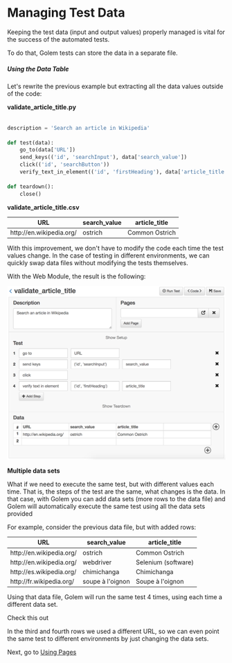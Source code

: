 Managing Test Data
==================================================

Keeping the test data (input and output values) properly managed is vital for the success of the automated tests.

To do that, Golem tests can store the data in a separate file.

##### Using the Data Table

Let's rewrite the previous example but extracting all the data values outside of the code:

**validate_article_title.py**
```python

description = 'Search an article in Wikipedia'

def test(data):
    go_to(data['URL'])
    send_keys(('id', 'searchInput'), data['search_value'])
    click(('id', 'searchButton'))
    verify_text_in_element(('id', 'firstHeading'), data['article_title'])

def teardown():
    close()

```

**validate_article_title.csv**

<table>
    <thead>
        <tr>
            <th>URL</th>
            <th>search_value</th>
            <th>article_title</th>
        </tr>
    </thead>
    <tbody>
        <tr>
            <td>http://en.wikipedia.org/</td>
            <td>ostrich</td>
            <td>Common Ostrich</td>
        </tr>
    </tbody>
</table>



With this improvement, we don't have to modify the code each time the test values change. In the case of testing in different environments, we can quickly swap data files without modifying the tests themselves.

With the Web Module, the result is the following:


![test with data table](_static/img/test-with-data-table.png "Test With Data Table")


**Multiple data sets**

What if we need to execute the same test, but with different values each time. That is, the steps of the test are the same, what changes is the data. In that case, with Golem you can add data sets (more rows to the data file) and Golem will automatically execute the same test using all the data sets provided


For example, consider the previous data file, but with added rows:

<table>
    <thead>
        <tr>
            <th>URL</th>
            <th>search_value</th>
            <th>article_title</th>
        </tr>
    </thead>
    <tbody>
        <tr>
            <td>http://en.wikipedia.org/</td>
            <td>ostrich</td>
            <td>Common Ostrich</td>
        </tr>
        <tr>
            <td>http://en.wikipedia.org/</td>
            <td>webdriver</td>
            <td>Selenium (software)</td>
        </tr>
        <tr>
            <td>http://es.wikipedia.org/</td>
            <td>chimichanga</td>
            <td>Chimichanga</td>
        </tr>
        <tr>
            <td>http://fr.wikipedia.org/</td>
            <td>soupe à l'oignon</td>
            <td>Soupe à l'oignon</td>
        </tr>
    </tbody>
</table>

Using that data file, Golem will run the same test 4 times, using each time a different data set.

<div class="admonition note">
    <p class="first admonition-title">Check this out</p>
    <p>In the third and fourth rows we used a different URL, so we can even point the same test to different environments by just changing the data sets.</p>
</div>

Next, go to [Using Pages](using-pages.html)
